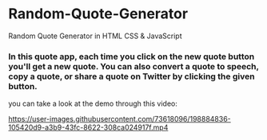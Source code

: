 # Random-Quote-Generator
Random Quote Generator in HTML CSS & JavaScript
### In this quote app, each time you click on the new quote button you'll get a new quote. You can also convert a quote to speech, copy a quote, or share a quote on Twitter by clicking the given button.


you can take a look at the demo through this video:

https://user-images.githubusercontent.com/73618096/198884836-105420d9-a3b9-43fc-8622-308ca024917f.mp4

